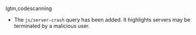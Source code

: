 lgtm,codescanning
* The `js/server-crash` query has been added. It highlights servers may be terminated by a malicious user.
